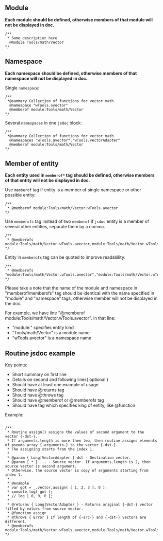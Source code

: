## Module

**Each module should be defined, otherwise members of that module will not be displayed in doc.**

```
/**
 * Some description here
  @module Tools/math/Vector
*/
```

## Namespace

**Each namespace should be defined, otherwise members of that namespace will not be displayed in doc.**

Single `namespace`:

```
/**
 *@summary Collection of functions for vector math
  @namespace "wTools.avector"
  @memberof module:Tools/math/Vector
*/
```

Several `namespaces` in one `jsdoc` block:

```
/**
 *@summary Collection of functions for vector math
  @namespaces "wTools.avector","wTools.vectorAdapter"
  @memberof module:Tools/math/Vector
*/
```


## Member of entity

**Each entity used in `memberof*` tag should be defined, otherwise members of that entity will not be displayed in doc.**

Use `memberof` tag if entity is a member of single namespace or other possible entity:

```
/**
 * @memberof module:Tools/math/Vector.wTools.avector
*/

```

Use `memberofs` tag instead of two `memberof` if `jsdoc` entity is a member of several other entities, separate them by a comma.

```
/**
 * @memberofs module:Tools/math/Vector.wTools.avector,module:Tools/math/Vector.wTools.vectorAdapter
*/

```

Entity in `memberofs` tag can be quoted to improve readability:

```
/**
 * @memberofs "module:Tools/math/Vector.wTools.avector","module:Tools/math/Vector.wTools.vectorAdapter"
*/

```

Please take a note that the name of the module and namespace in "memberof/memberofs" tag should be identical with the name specified in "module" and "namespace" tags, otherwise member will not be displayed in the doc.

For example, we have line "@memberof module:Tools/math/Vector.wTools.avector".
In that line:

* "module:" specifies entity kind
* "Tools/math/Vector" is a module name
* "wTools.avector" is a namespace name


## Routine jsdoc example

Key points:

- Short summary on first line
- Details on second and following lines( optional )
- Should have at least one example of usage
- Should have @returns tag
- Should have @throws tag
- Should have @memberof or @memberofs tag
- Should have tag which specifies king of entity, like @function

Example:

```

/**
 * Routine assign() assigns the values of second argument to the vector {-dst-}.
 * If arguments.length is more then two, then routine assigns elements of pseudo array {-arguments-} to the vector {-dst-}.
 * The assigning starts from the index 1.
 *
 * @param { Long|VectorAdapter } dst - Destination vector.
 * @param { * } ... - Source vector. If arguments.length is 2, then source vector is second argument.
 * Otherwise, the source vector is copy of arguments starting from index 1.
 *
 * @example
 * var got = _.vector.assign( [ 1, 2, 3 ], 0 );
 * console.log( got );
 * // log [ 0, 0, 0 ];
 *
 * @returns { Long|VectorAdapter } - Returns original {-dst-} vector filled by values from source vector.
 * @function assign
 * @throws { Error } If length of {-src-} and {-dst-} vectors are different.
 * @memberofs module:Tools/math/Vector.wTools.avector,module:Tools/math/Vector.wTools.vectorAdapter
*/

```


